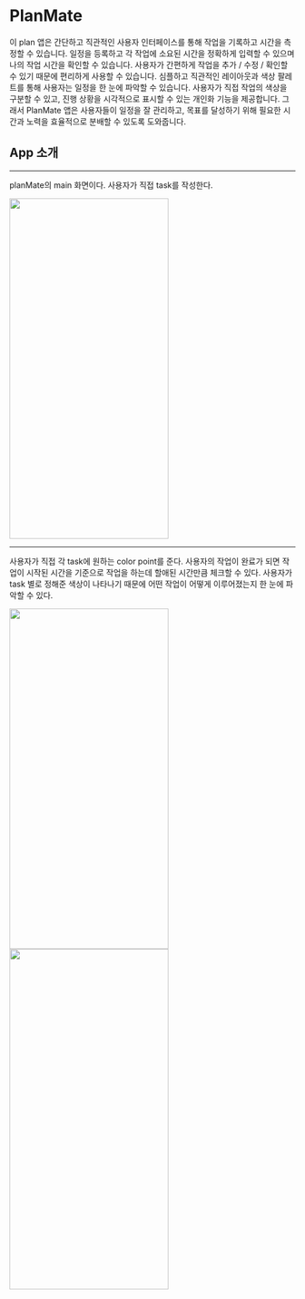 # PlanMate
이 plan 앱은 간단하고 직관적인 사용자 인터페이스를 통해 작업을 기록하고 시간을 측정할 수 있습니다.
일정을 등록하고 각 작업에 소요된 시간을 정확하게 입력할 수 있으며 나의 작업 시간을 확인할 수 있습니다.
사용자가 간편하게 작업을 추가 / 수정 / 확인할 수 있기 때문에 편리하게 사용할 수 있습니다.
심플하고 직관적인 레이아웃과 색상 팔레트를 통해 사용자는 일정을 한 눈에 파악할 수 있습니다. 
사용자가 직접 작업의 색상을 구분할 수 있고, 진행 상황을 시각적으로 표시할 수 있는 개인화 기능을 제공합니다.
그래서 PlanMate 앱은 사용자들이 일정을 잘 관리하고, 목표를 달성하기 위해 필요한 시간과 노력을 효율적으로 
분배할 수 있도록 도와줍니다.

## App 소개

-----------------------------

planMate의 main 화면이다. 사용자가 직접 task를 작성한다.

<img src="https://github.com/minjiLee68/PlanMate/assets/88191880/d4c51a3e-ea66-4ca5-936e-7eaa1503769f.png" width="280" height="600"/>

-------------------------------

사용자가 직접 각 task에 원하는 color point를 준다.
사용자의 작업이 완료가 되면 작업이 시작된 시간을 기준으로 작업을 하는데 할애된 시간만큼 체크할 수 있다. 사용자가 task 별로 정해준 색상이 나타나기 때문에 어떤 작업이 어떻게 이루어졌는지
한 눈에 파악할 수 있다.

<img src="https://github.com/minjiLee68/PlanMate/assets/88191880/831899e9-0a2a-4980-ab79-9e13927290f0.png" width="280" height="600"/> <img src="https://github.com/minjiLee68/PlanMate/assets/88191880/9901dcb2-60ff-47d8-bb67-13f6869cebd5.png" width="280" height="600"/>
